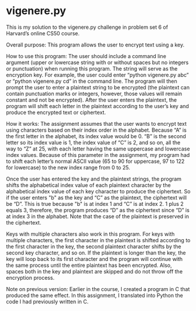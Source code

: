 # vigenere.py
This is my solution to the vigenere.py challenge in problem set 6 of Harvard’s online CS50 course. 

Overall purpose: This program allows the user to encrypt text using a key.

How to use this program: The user should include a command line argument (upper or lowercase string with or without spaces but no integers or punctuation) when running this program. The string will serve as the encryption key. For example, the user could enter “python vigenere.py abc” or “python vigenere.py cd” in the command line. The program will then prompt the user to enter a plaintext string to be encrypted (the plaintext can contain punctuation marks or integers, however, those values will remain constant and not be encrypted). After the user enters the plaintext, the program will shift each letter in the plaintext according to the user’s key and produce the encrypted text or ciphertext.

How it works: The assignment assumes that the user wants to encrypt text using characters based on their index order in the alphabet. Because “A” is the first letter in the alphabet, its index value would be 0. “B” is the second letter so its index value is 1, the index value of “C” is 2, and so on, all the way to “Z” at 25, with each letter having the same uppercase and lowercase index values. Because of this parameter in the assignment, my program had to shift each letter’s normal ASCII value (65 to 90 for uppercase, 97 to 122 for lowercase) to the new index range from 0 to 25.

Once the user has entered the key and the plaintext strings, the program shifts the alphabetical index value of each plaintext character by the alphabetical index value of each key character to produce the ciphertext. So if the user enters "b" as the key and “C” as the plaintext, the ciphertext will be “D”. This is true because "b" is at index 1 and “C” is at index 2. 1 plus 2 equals 3, therefore, the program produces “D” as the ciphertext since “D” is at index 3 in the alphabet. Note that the case of the plaintext is preserved in the ciphertext.

Keys with multiple characters also work in this program. For keys with multiple characters, the first character in the plaintext is shifted according to the first character in the key, the second plaintext character shifts by the second key character, and so on. If the plaintext is longer than the key, the key will loop back to its first character and the program will continue with the same process until the entire plaintext has been encrypted. Also, spaces both in the key and plaintext are skipped and do not throw off the encryption process.

Note on previous version: Earlier in the course, I created a program in C that produced the same effect. In this assignment, I translated into Python the code I had previously written in C.
